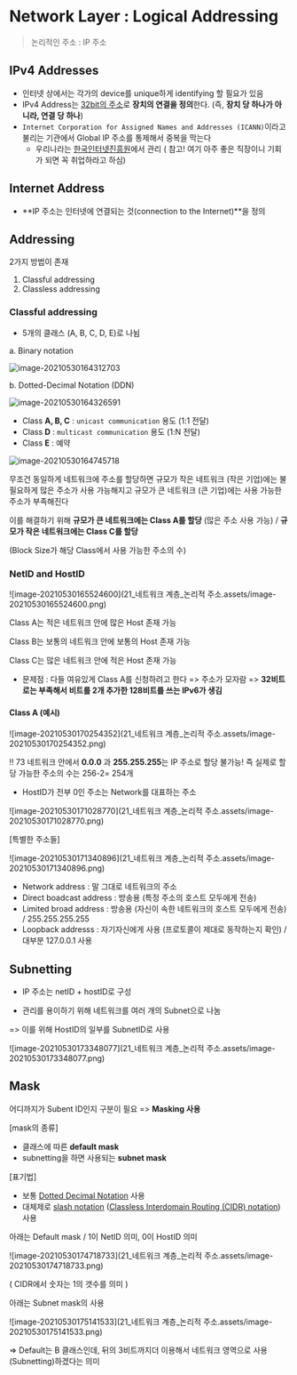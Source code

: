 # Network Layer : Logical Addressing

> 논리적인 주소 : IP 주소

## IPv4 Addresses

- 인터넷 상에서는 각가의 device를 unique하게 identifying 할 필요가 있음
- IPv4 Address는 <u>32bit의 주소</u>로 **장치의 연결을 정의**한다. (즉, **장치 당 하나가 아니라, 연결 당 하나**)
- `Internet Corporation for Assigned Names and Addresses (ICANN)`이라고 불리는 기관에서 Global IP 주소를 통제해서 중복을 막는다
  - 우리나라는 <u>한국인터넷진흥원</u>에서 관리 ( 참고! 여기 아주 좋은 직장이니 기회가 되면 꼭 취업하라고 하심)



## Internet Address

- **IP 주소는 인터넷에 연결되는 것(connection to the Internet)**을 정의



## Addressing

2가지 방법이 존재

1. Classful addressing
2. Classless addressing

### Classful addressing

- 5개의 클래스 (A, B, C, D, E)로 나뉨



a. Binary notation

![image-20210530164312703](C:\Users\dvlprjw\AppData\Roaming\Typora\typora-user-images\image-20210530164312703.png)



b. Dotted-Decimal Notation (DDN)

![image-20210530164326591](C:\Users\dvlprjw\AppData\Roaming\Typora\typora-user-images\image-20210530164326591.png)



- Class **A, B, C** : `unicast communication` 용도 (1:1 전달)
- Class **D** : `multicast communication` 용도 (1:N 전달)
- Class **E** : 예약



![image-20210530164745718](C:\Users\dvlprjw\AppData\Roaming\Typora\typora-user-images\image-20210530164745718.png)

무조건 동일하게 네트워크에 주소를 할당하면 규모가 작은 네트워크 (작은 기업)에는 불필요하게 많은 주소가 사용 가능해지고 규모가 큰 네트워크 (큰 기업)에는 사용 가능한 주소가 부족해진다

이를 해결하기 위해 **규모가 큰 네트워크에는 Class A를 할당** (많은 주소 사용 가능) / **규모가 작은 네트워크에는 Class C를 할당**

(Block Size가 해당 Class에서 사용 가능한 주소의 수)



### NetID and HostID

![image-20210530165524600](21_네트워크 계층_논리적 주소.assets/image-20210530165524600.png)

Class A는 적은 네트워크 안에 많은 Host 존재 가능

Class B는 보통의 네트워크 안에 보통의 Host 존재 가능

Class C는 많은 네트워크 안에 적은 Host 존재 가능

- 문제점 : 다들 여유있게 Class A를 신청하려고 한다 => 주소가 모자람 => **32비트로는 부족해서 비트를 2개 추가한 128비트를 쓰는 IPv6가 생김**



#### Class A (예시)

![image-20210530170254352](21_네트워크 계층_논리적 주소.assets/image-20210530170254352.png)

!! 73 네트워크 안에서 **0.0.0** 과 **255.255.255**는 IP 주소로 할당 불가능! 즉 실제로 할당 가능한 주소의 수는 256-2= 254개

- HostID가 전부 0인 주소는 Network를 대표하는 주소

![image-20210530171028770](21_네트워크 계층_논리적 주소.assets/image-20210530171028770.png)



[특별한 주소들]

![image-20210530171340896](21_네트워크 계층_논리적 주소.assets/image-20210530171340896.png)

- Network address : 말 그대로 네트워크의 주소
- Direct boadcast address : 방송용 (특정 주소의 호스트 모두에게 전송)
- Limited broad address : 방송용 (자신이 속한 네트워크의 호스트 모두에게 전송) / 255.255.255.255
- Loopback addresss : 자기자신에게 사용 (프로토콜이 제대로 동작하는지 확인) / 대부분 127.0.0.1 사용



## Subnetting

- IP 주소는 netID + hostID로 구성

- 관리를 용이하기 위해 네트워크를 여러 개의 Subnet으로 나눔



=> 이를 위해 HostID의 일부를 SubnetID로 사용

![image-20210530173348077](21_네트워크 계층_논리적 주소.assets/image-20210530173348077.png)



## Mask

어디까지가 Subent ID인지 구분이 필요 => **Masking 사용**

[mask의 종류]

- 클래스에 따른 **default mask**
- subnetting을 하면 사용되는 **subnet mask**



[표기법]

- 보통 <u>Dotted Decimal Notation</u> 사용
- 대체제로 <u>slash notation</u> (<u>Classless Interdomain Routing (CIDR) notation</u>) 사용



아래는 Default mask / 1이 NetID 의미, 0이 HostID 의미

![image-20210530174718733](21_네트워크 계층_논리적 주소.assets/image-20210530174718733.png)

( CIDR에서 숫자는 1의 갯수를 의미 )



아래는 Subnet mask의 사용

![image-20210530175141533](21_네트워크 계층_논리적 주소.assets/image-20210530175141533.png)

=> Default는 B 클래스인데, 뒤의 3비트까지더 이용해서 네트워크 영역으로 사용(Subnetting)하겠다는 의미
